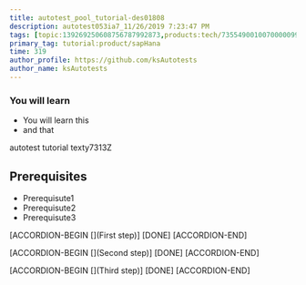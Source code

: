 ```yaml
---
title: autotest_pool_tutorial-des01808
description: autotest053ia7_11/26/2019 7:23:47 PM
tags: [topic:139269250608756787992873,products:tech/73554900100700000996,tutorial:experience/advanced]
primary_tag: tutorial:product/sapHana
time: 319
author_profile: https://github.com/ksAutotests
author_name: ksAutotests
---
```

### You will learn
- You will learn this
- and that

autotest tutorial texty7313Z

## Prerequisites
- Prerequisute1
- Prerequisute2
- Prerequisute3

[ACCORDION-BEGIN [](First step)]
[DONE]
[ACCORDION-END]

[ACCORDION-BEGIN [](Second step)]
[DONE]
[ACCORDION-END]

[ACCORDION-BEGIN [](Third step)]
[DONE]
[ACCORDION-END]

